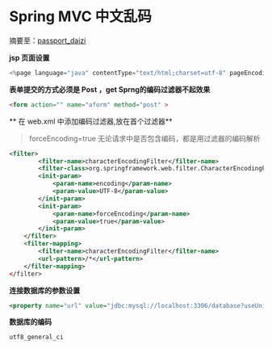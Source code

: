 # Spring MVC 中文乱码

摘要至：[passport_daizi](http://blog.csdn.net/kalision/article/details/46441081/)


**jsp 页面设置**

```java
<%page language="java" contentType="text/html;charset=utf-8" pageEncoding="utf-8" %>
```


**表单提交的方式必须是 Post  ，get Sprng的编码过滤器不起效果**

```html
<form action="" name="aform" method="post" >
```
**
在 web.xml 中添加编码过滤器,放在首个过滤器**

> forceEncoding=true  无论请求中是否包含编码，都是用过滤器的编码解析

```xml
<filter>  
        <filter-name>characterEncodingFilter</filter-name>  
        <filter-class>org.springframework.web.filter.CharacterEncodingFilter</filter-class>  
        <init-param>  
            <param-name>encoding</param-name>  
            <param-value>UTF-8</param-value>  
        </init-param>  
        <init-param>  
            <param-name>forceEncoding</param-name>  
            <param-value>true</param-value>  
        </init-param>  
    </filter>  
    <filter-mapping>  
        <filter-name>characterEncodingFilter</filter-name>  
        <url-pattern>/*</url-pattern>  
    </filter-mapping>  
</filter>
```

**连接数据库的参数设置**

```xml
<property name="url" value="jdbc:mysql://localhost:3306/database?useUnicode=true&characterEncoding=UTF-8"></property>
```

**数据库的编码**

`utf8_general_ci`
